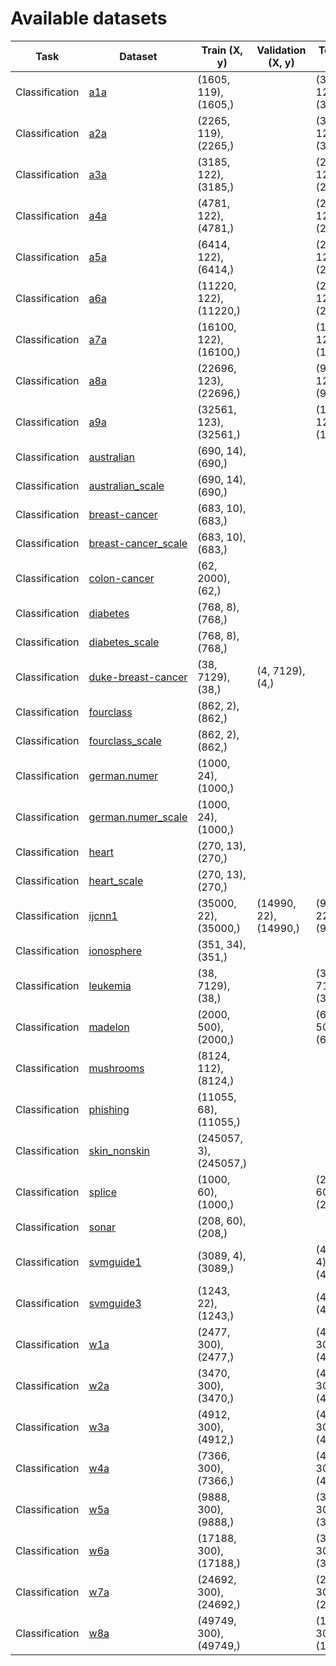 # Available datasets

| Task            | Dataset                                                                                                                  | Train (X, y)           | Validation (X, y)      | Test (X, y)            |
| -               | -                                                                                                                        | -                      | -                      | -                      |
| Classification  | [a1a](https://www.csie.ntu.edu.tw/~cjlin/libsvmtools/datasets/binary.html#a1a)                                           | (1605, 119), (1605,)   |                        | (30956, 123), (30956,) |
| Classification  | [a2a](https://www.csie.ntu.edu.tw/~cjlin/libsvmtools/datasets/binary.html#a2a)                                           | (2265, 119), (2265,)   |                        | (30296, 123), (30296,) |
| Classification  | [a3a](https://www.csie.ntu.edu.tw/~cjlin/libsvmtools/datasets/binary.html#a3a)                                           | (3185, 122), (3185,)   |                        | (29376, 123), (29376,) |
| Classification  | [a4a](https://www.csie.ntu.edu.tw/~cjlin/libsvmtools/datasets/binary.html#a4a)                                           | (4781, 122), (4781,)   |                        | (27780, 123), (27780,) |
| Classification  | [a5a](https://www.csie.ntu.edu.tw/~cjlin/libsvmtools/datasets/binary.html#a5a)                                           | (6414, 122), (6414,)   |                        | (26147, 123), (26147,) |
| Classification  | [a6a](https://www.csie.ntu.edu.tw/~cjlin/libsvmtools/datasets/binary.html#a6a)                                           | (11220, 122), (11220,) |                        | (21341, 123), (21341,) |
| Classification  | [a7a](https://www.csie.ntu.edu.tw/~cjlin/libsvmtools/datasets/binary.html#a7a)                                           | (16100, 122), (16100,) |                        | (16461, 123), (16461,) |
| Classification  | [a8a](https://www.csie.ntu.edu.tw/~cjlin/libsvmtools/datasets/binary.html#a8a)                                           | (22696, 123), (22696,) |                        | (9865, 122), (9865,)   |
| Classification  | [a9a](https://www.csie.ntu.edu.tw/~cjlin/libsvmtools/datasets/binary.html#a9a)                                           | (32561, 123), (32561,) |                        | (16281, 122), (16281,) |
| Classification  | [australian](https://www.csie.ntu.edu.tw/~cjlin/libsvmtools/datasets/binary.html#australian)                             | (690, 14), (690,)      |                        |                        |
| Classification  | [australian_scale](https://www.csie.ntu.edu.tw/~cjlin/libsvmtools/datasets/binary.html#australian)                       | (690, 14), (690,)      |                        |                        |
| Classification  | [breast-cancer](https://www.csie.ntu.edu.tw/~cjlin/libsvmtools/datasets/binary.html#breast-cancer)                       | (683, 10), (683,)      |                        |                        |
| Classification  | [breast-cancer_scale](https://www.csie.ntu.edu.tw/~cjlin/libsvmtools/datasets/binary.html#breast-cancer)                 | (683, 10), (683,)      |                        |                        |
| Classification  | [colon-cancer](https://www.csie.ntu.edu.tw/~cjlin/libsvmtools/datasets/binary.html#colon-cancer)                         | (62, 2000), (62,)      |                        |                        |
| Classification  | [diabetes](https://www.csie.ntu.edu.tw/~cjlin/libsvmtools/datasets/binary.html#diabetes)                                 | (768, 8), (768,)       |                        |                        |
| Classification  | [diabetes_scale](https://www.csie.ntu.edu.tw/~cjlin/libsvmtools/datasets/binary.html#diabetes)                           | (768, 8), (768,)       |                        |                        |
| Classification  | [duke-breast-cancer](https://www.csie.ntu.edu.tw/~cjlin/libsvmtools/datasets/binary.html#duke%20breast-cancer)           | (38, 7129), (38,)      | (4, 7129), (4,)        |                        |
| Classification  | [fourclass](https://www.csie.ntu.edu.tw/~cjlin/libsvmtools/datasets/binary.html#fourclass)                               | (862, 2), (862,)       |                        |                        |
| Classification  | [fourclass_scale](https://www.csie.ntu.edu.tw/~cjlin/libsvmtools/datasets/binary.html#fourclass)                         | (862, 2), (862,)       |                        |                        |
| Classification  | [german.numer](https://www.csie.ntu.edu.tw/~cjlin/libsvmtools/datasets/binary.html#german.numer)                         | (1000, 24), (1000,)    |                        |                        |
| Classification  | [german.numer_scale](https://www.csie.ntu.edu.tw/~cjlin/libsvmtools/datasets/binary.html#german.numer)                   | (1000, 24), (1000,)    |                        |                        |
| Classification  | [heart](https://www.csie.ntu.edu.tw/~cjlin/libsvmtools/datasets/binary.html#heart)                                       | (270, 13), (270,)      |                        |                        |
| Classification  | [heart_scale](https://www.csie.ntu.edu.tw/~cjlin/libsvmtools/datasets/binary.html#heart)                                 | (270, 13), (270,)      |                        |                        |
| Classification  | [ijcnn1](https://www.csie.ntu.edu.tw/~cjlin/libsvmtools/datasets/binary.html#ijcnn1)                                     | (35000, 22), (35000,)  | (14990, 22), (14990,)  | (91701, 22), (91701,)  |
| Classification  | [ionosphere](https://www.csie.ntu.edu.tw/~cjlin/libsvmtools/datasets/binary.html#ionosphere)                             | (351, 34), (351,)      |                        |                        |
| Classification  | [leukemia](https://www.csie.ntu.edu.tw/~cjlin/libsvmtools/datasets/binary.html#leukemia)                                 | (38, 7129), (38,)      |                        | (34, 7129), (34,)      |
| Classification  | [madelon](https://www.csie.ntu.edu.tw/~cjlin/libsvmtools/datasets/binary.html#madelon)                                   | (2000, 500), (2000,)   |                        | (600, 500), (600,)     |
| Classification  | [mushrooms](https://www.csie.ntu.edu.tw/~cjlin/libsvmtools/datasets/binary.html#mushrooms)                               | (8124, 112), (8124,)   |                        |                        |
| Classification  | [phishing](https://www.csie.ntu.edu.tw/~cjlin/libsvmtools/datasets/binary.html#phishing)                                 | (11055, 68), (11055,)  |                        |                        |
| Classification  | [skin_nonskin](https://www.csie.ntu.edu.tw/~cjlin/libsvmtools/datasets/binary.html#skin_nonskin)                         | (245057, 3), (245057,) |                        |                        |
| Classification  | [splice](https://www.csie.ntu.edu.tw/~cjlin/libsvmtools/datasets/binary.html#splice)                                     | (1000, 60), (1000,)    |                        | (2175, 60), (2175,)    |
| Classification  | [sonar](https://www.csie.ntu.edu.tw/~cjlin/libsvmtools/datasets/binary.html#sonar)                                       | (208, 60), (208,)      |                        |                        |
| Classification  | [svmguide1](https://www.csie.ntu.edu.tw/~cjlin/libsvmtools/datasets/binary.html#svmguide1)                               | (3089, 4), (3089,)     |                        | (4000, 4), (4000,)     |
| Classification  | [svmguide3](https://www.csie.ntu.edu.tw/~cjlin/libsvmtools/datasets/binary.html#svmguide3)                               | (1243, 22), (1243,)    |                        | (41, 22), (41,)        |
| Classification  | [w1a](https://www.csie.ntu.edu.tw/~cjlin/libsvmtools/datasets/binary.html#w1a)                                           | (2477, 300), (2477,)   |                        | (47272, 300), (47272,) |
| Classification  | [w2a](https://www.csie.ntu.edu.tw/~cjlin/libsvmtools/datasets/binary.html#w2a)                                           | (3470, 300), (3470,)   |                        | (46279, 300), (46279,) |
| Classification  | [w3a](https://www.csie.ntu.edu.tw/~cjlin/libsvmtools/datasets/binary.html#w3a)                                           | (4912, 300), (4912,)   |                        | (44837, 300), (44837,) |
| Classification  | [w4a](https://www.csie.ntu.edu.tw/~cjlin/libsvmtools/datasets/binary.html#w4a)                                           | (7366, 300), (7366,)   |                        | (42383, 300), (42383,) |
| Classification  | [w5a](https://www.csie.ntu.edu.tw/~cjlin/libsvmtools/datasets/binary.html#w5a)                                           | (9888, 300), (9888,)   |                        | (39861, 300), (39861,) |
| Classification  | [w6a](https://www.csie.ntu.edu.tw/~cjlin/libsvmtools/datasets/binary.html#w6a)                                           | (17188, 300), (17188,) |                        | (32561, 300), (32561,) |
| Classification  | [w7a](https://www.csie.ntu.edu.tw/~cjlin/libsvmtools/datasets/binary.html#w7a)                                           | (24692, 300), (24692,) |                        | (25057, 300), (25057,) |
| Classification  | [w8a](https://www.csie.ntu.edu.tw/~cjlin/libsvmtools/datasets/binary.html#w8a)                                           | (49749, 300), (49749,) |                        | (14951, 300), (14951,) |
